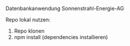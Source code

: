 Datenbankanwendung Sonnenstrahl-Energie-AG

Repo lokal nutzen:
1) Repo klonen
2) npm install (dependencies installieren)